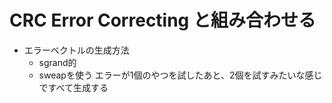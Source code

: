 # CRC Error Correcting と組み合わせる
- エラーベクトルの生成方法
    - sgrand的
    - sweapを使う エラーが1個のやつを試したあと、2個を試すみたいな感じですべて生成する



    
